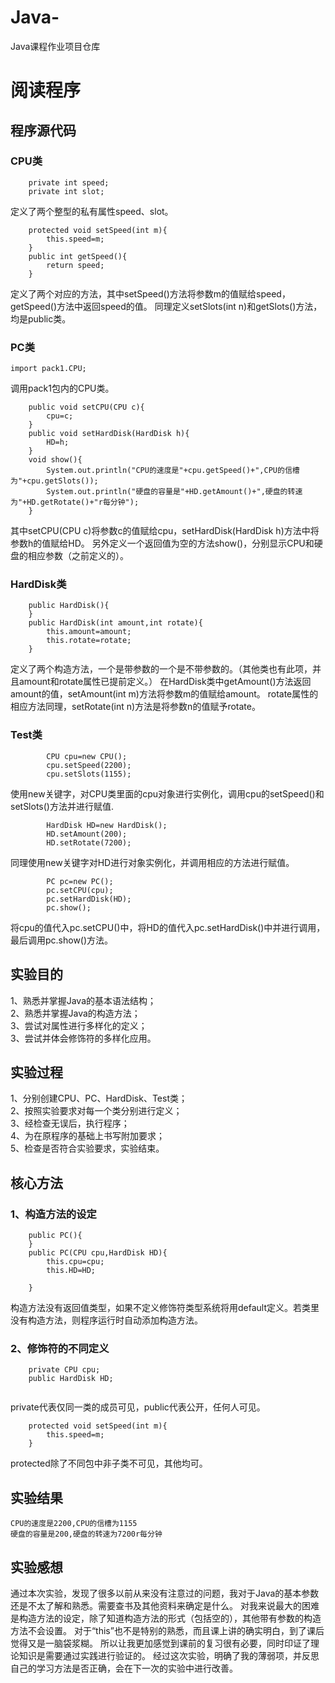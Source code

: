 # Java-
Java课程作业项目仓库

# 阅读程序
## 程序源代码
### CPU类
```
	private int speed;      
	private int slot;	
```
定义了两个整型的私有属性speed、slot。
```
	protected void setSpeed(int m){				
		this.speed=m;
	}
	public int getSpeed(){
		return speed;
	}
```
定义了两个对应的方法，其中setSpeed()方法将参数m的值赋给speed，getSpeed()方法中返回speed的值。
同理定义setSlots(int n)和getSlots()方法，均是public类。
### PC类
```
import pack1.CPU;
```
调用pack1包内的CPU类。
```
	public void setCPU(CPU c){
		cpu=c;
	}
	public void setHardDisk(HardDisk h){
		HD=h;
	}
	void show(){
		System.out.println("CPU的速度是"+cpu.getSpeed()+",CPU的信槽为"+cpu.getSlots());
		System.out.println("硬盘的容量是"+HD.getAmount()+",硬盘的转速为"+HD.getRotate()+"r每分钟");
	}
```
其中setCPU(CPU c)将参数c的值赋给cpu，setHardDisk(HardDisk h)方法中将参数h的值赋给HD。
另外定义一个返回值为空的方法show()，分别显示CPU和硬盘的相应参数（之前定义的）。
### HardDisk类
```
	public HardDisk(){
	}
	public HardDisk(int amount,int rotate){
		this.amount=amount;
		this.rotate=rotate;
	}
```
定义了两个构造方法，一个是带参数的一个是不带参数的。（其他类也有此项，并且amount和rotate属性已提前定义。）
在HardDisk类中getAmount()方法返回amount的值，setAmount(int m)方法将参数m的值赋给amount。
rotate属性的相应方法同理，setRotate(int n)方法是将参数n的值赋予rotate。
### Test类
```
		CPU cpu=new CPU();		
		cpu.setSpeed(2200);
		cpu.setSlots(1155);
```
使用new关键字，对CPU类里面的cpu对象进行实例化，调用cpu的setSpeed()和setSlots()方法并进行赋值.
```
		HardDisk HD=new HardDisk();
		HD.setAmount(200);
		HD.setRotate(7200);
```
同理使用new关键字对HD进行对象实例化，并调用相应的方法进行赋值。
```
		PC pc=new PC();
		pc.setCPU(cpu);
		pc.setHardDisk(HD);
		pc.show();
```
将cpu的值代入pc.setCPU()中，将HD的值代入pc.setHardDisk()中并进行调用，最后调用pc.show()方法。
## 实验目的
1、熟悉并掌握Java的基本语法结构；  
2、熟悉并掌握Java的构造方法；  
3、尝试对属性进行多样化的定义；  
3、尝试并体会修饰符的多样化应用。
## 实验过程
1、分别创建CPU、PC、HardDisk、Test类；  
2、按照实验要求对每一个类分别进行定义；  
3、经检查无误后，执行程序；  
4、为在原程序的基础上书写附加要求；  
5、检查是否符合实验要求，实验结束。
## 核心方法
### 1、构造方法的设定
```
	public PC(){
	}
	public PC(CPU cpu,HardDisk HD){
		this.cpu=cpu;
		this.HD=HD;
		
	}
```
构造方法没有返回值类型，如果不定义修饰符类型系统将用default定义。若类里没有构造方法，则程序运行时自动添加构造方法。  
### 2、修饰符的不同定义
```
	private CPU cpu;
	public HardDisk HD;
	
```
private代表仅同一类的成员可见，public代表公开，任何人可见。
```
	protected void setSpeed(int m){				
		this.speed=m;
	}
```
protected除了不同包中非子类不可见，其他均可。
## 实验结果
```
CPU的速度是2200,CPU的信槽为1155
硬盘的容量是200,硬盘的转速为7200r每分钟
```
## 实验感想
通过本次实验，发现了很多以前从来没有注意过的问题，我对于Java的基本参数还是不太了解和熟悉。需要查书及其他资料来确定是什么。
对我来说最大的困难是构造方法的设定，除了知道构造方法的形式（包括空的），其他带有参数的构造方法不会设置。
对于“this”也不是特别的熟悉，而且课上讲的确实明白，到了课后觉得又是一脑袋浆糊。
所以让我更加感觉到课前的复习很有必要，同时印证了理论知识是需要通过实践进行验证的。
经过这次实验，明确了我的薄弱项，并反思自己的学习方法是否正确，会在下一次的实验中进行改善。
